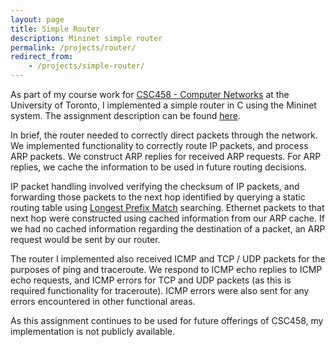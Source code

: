 ```yaml
---
layout: page
title: Simple Router
description: Mininet simple router
permalink: /projects/router/
redirect_from:
    - /projects/simple-router/
---
```


As part of my course work for [CSC458 - Computer Networks](https://fas.calendar.utoronto.ca/course/csc458h1)
at the University of Toronto, I implemented a simple router in C using the Mininet system.
The assignment description can be found [here](https://github.com/mininet/mininet/wiki/Simple-Router).

In brief, the router needed to correctly direct packets through the network.
We implemented functionality to correctly route IP packets, and process ARP
packets. We construct ARP replies for received ARP requests. For ARP replies,
we cache the information to be used in future routing decisions.

IP packet handling involved verifying the checksum of IP packets, and forwarding
those packets to the next hop identified by querying a static routing table
using [Longest Prefix Match](https://en.wikipedia.org/wiki/Longest_prefix_match)
searching. Ethernet packets to that next hop were constructed using cached
information from our ARP cache. If we had no cached information regarding
the destination of a packet, an ARP request would be sent by our router.

The router I implemented also received ICMP and TCP / UDP packets
for the purposes of ping and traceroute. We respond to ICMP echo replies
to ICMP echo requests, and ICMP errors for TCP and UDP packets (as this
is required functionality for traceroute). ICMP errors were also
sent for any errors encountered in other functional areas.

As this assignment continues to be used for future offerings
of CSC458, my implementation is not publicly available.
